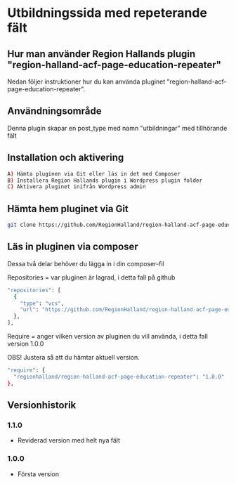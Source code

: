 # Utbildningssida med repeterande fält

## Hur man använder Region Hallands plugin "region-halland-acf-page-education-repeater"

Nedan följer instruktioner hur du kan använda pluginet "region-halland-acf-page-education-repeater".


## Användningsområde

Denna plugin skapar en post_type med namn "utbildningar" med tillhörande fält


## Installation och aktivering

```sh
A) Hämta pluginen via Git eller läs in det med Composer
B) Installera Region Hallands plugin i Wordpress plugin folder
C) Aktivera pluginet inifrån Wordpress admin
```


## Hämta hem pluginet via Git

```sh
git clone https://github.com/RegionHalland/region-halland-acf-page-education-repeater.git
```


## Läs in pluginen via composer

Dessa två delar behöver du lägga in i din composer-fil

Repositories = var pluginen är lagrad, i detta fall på github

```sh
"repositories": [
  {
    "type": "vcs",
    "url": "https://github.com/RegionHalland/region-halland-acf-page-education-repeater.git"
  },
],
```
Require = anger vilken version av pluginen du vill använda, i detta fall version 1.0.0

OBS! Justera så att du hämtar aktuell version.

```sh
"require": {
  "regionhalland/region-halland-acf-page-education-repeater": "1.0.0"
},
```


## Versionhistorik

### 1.1.0
- Reviderad version med helt nya fält

### 1.0.0
- Första version